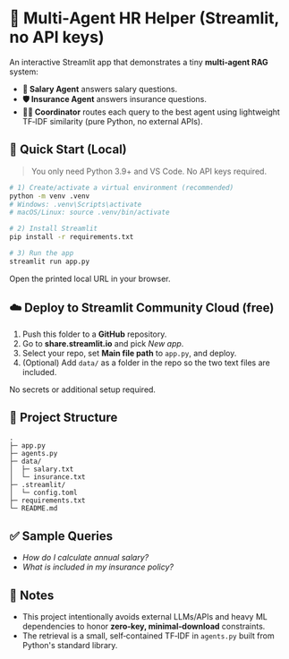 # 🧠 Multi‑Agent HR Helper (Streamlit, no API keys)

An interactive Streamlit app that demonstrates a tiny **multi‑agent RAG** system:
- **💼 Salary Agent** answers salary questions.
- **🛡️ Insurance Agent** answers insurance questions.
- **🧑‍⚖️ Coordinator** routes each query to the best agent using lightweight TF‑IDF similarity (pure Python, no external APIs).

## 🚀 Quick Start (Local)

> You only need Python 3.9+ and VS Code. No API keys required.

```bash
# 1) Create/activate a virtual environment (recommended)
python -m venv .venv
# Windows: .venv\Scripts\activate
# macOS/Linux: source .venv/bin/activate

# 2) Install Streamlit
pip install -r requirements.txt

# 3) Run the app
streamlit run app.py
```

Open the printed local URL in your browser.

## ☁️ Deploy to Streamlit Community Cloud (free)

1. Push this folder to a **GitHub** repository.
2. Go to **share.streamlit.io** and pick *New app*.
3. Select your repo, set **Main file path** to `app.py`, and deploy.
4. (Optional) Add `data/` as a folder in the repo so the two text files are included.

No secrets or additional setup required.

## 📁 Project Structure

```
.
├─ app.py
├─ agents.py
├─ data/
│  ├─ salary.txt
│  └─ insurance.txt
├─ .streamlit/
│  └─ config.toml
├─ requirements.txt
└─ README.md
```

## ✅ Sample Queries
- *How do I calculate annual salary?*
- *What is included in my insurance policy?*

## 🧩 Notes
- This project intentionally avoids external LLMs/APIs and heavy ML dependencies to honor **zero‑key, minimal‑download** constraints.
- The retrieval is a small, self‑contained TF‑IDF in `agents.py` built from Python's standard library.
